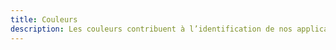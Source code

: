 ```yaml
---
title: Couleurs
description: Les couleurs contribuent à l’identification de nos applications ou services et font partie intégrante de la marque Assurance Maladie. Elles assurent l’homogénéité graphique des interfaces.
---
```


<doc-color-palette></doc-color-palette>
